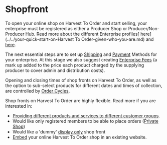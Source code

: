 # Shopfront

To open your online shop on Harvest To Order and start selling, your enterprise must be registered as either a Producer Shop or Producer/Non-Producer Hub.  Read more about the different Enterprise profiles[ here](../../your-quick-start-on-Harvest To Order-given-who-you-are.md) and [here](../enterprise-profile/).

The next essential steps are to set up [Shipping](shipping-methods.md) and [Payment](payment-methods.md) Methods for your enterprise.  At this stage we also suggest creating [Enterprise Fees](enterprise-fees.md) \(a mark up added to the price each product charged by the supplying producer to cover admin and distribution costs\).

Opening and closing times of shop fronts on Harvest To Order, as well as the option to sub-select products for different dates and times of collection, are controlled by [Order Cycles](order-cycle/).

Shop fronts on Harvest To Order are highly flexible. Read more if you are interested in:

* [Providing different products and services to different customer groups](customer-management-and-conditional-displays-prices/).
* Would like only registered members to be able to place orders \([Private Shop](private-shopfront.md)\)
* Would like a 'dummy' [display only](display-only-order-cycles.md) shop front
* [Embed](embedded-shopfront.md) your online Harvest To Order shop in an existing website.

